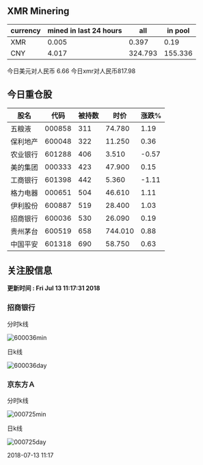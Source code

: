 ## XMR Minering

|currency|mined in last 24 hours|all|in pool|
|---|---|---|---|
|XMR|0.005|0.397|0.19|
|CNY|4.017|324.793|155.336|

今日美元对人民币 6.66	今日xmr对人民币817.98


## 今日重仓股 

|股名|代码|被持数|时价|涨跌%|
|---|---|---|---|---|
|五粮液|000858|311|74.780|1.19|
|保利地产|600048|322|11.250|0.36|
|农业银行|601288|406|3.510|-0.57|
|美的集团|000333|423|47.900|0.15|
|工商银行|601398|442|5.360|-1.11|
|格力电器|000651|504|46.610|1.11|
|伊利股份|600887|519|28.400|1.03|
|招商银行|600036|530|26.090|0.19|
|贵州茅台|600519|658|744.010|0.88|
|中国平安|601318|690|58.750|0.63|

## 关注股信息
**更新时间 : Fri Jul 13 11:17:31 2018**
### 招商银行 
分时k线

![600036min](http://image.sinajs.cn/newchart/min/n/sh600036.gif)

日k线

![600036day](http://image.sinajs.cn/newchart/daily/n/sh600036.gif)

### 京东方Ａ 
分时k线

![000725min](http://image.sinajs.cn/newchart/min/n/sz000725.gif)

日k线

![000725day](http://image.sinajs.cn/newchart/daily/n/sz000725.gif)

2018-07-13 11:17